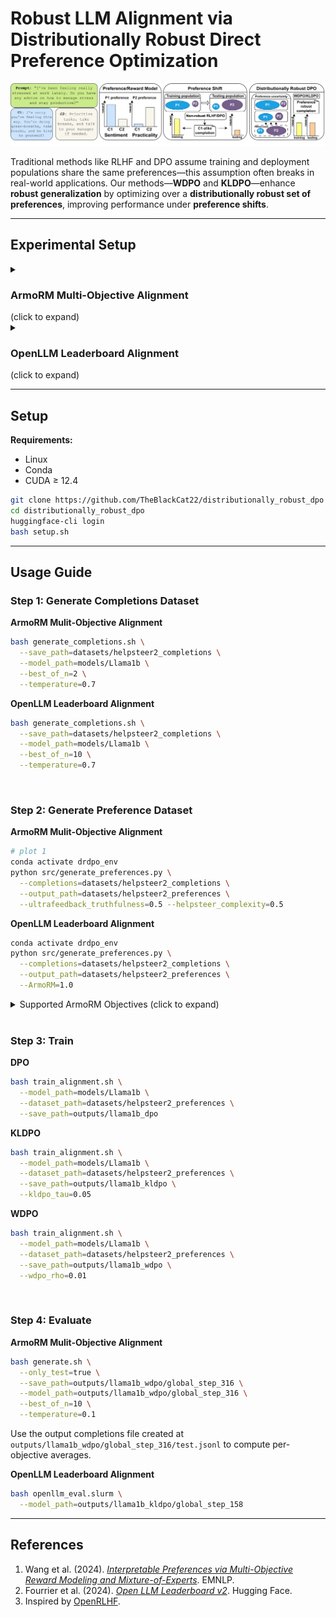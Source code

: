 # Robust LLM Alignment via Distributionally Robust Direct Preference Optimization

![Distributional Robustness in Preference Optimization.](assets/main-diagram.png)

Traditional methods like RLHF and DPO assume training and deployment populations share the same preferences—this assumption often breaks in real-world applications. Our methods—**WDPO** and **KLDPO**—enhance **robust generalization** by optimizing over a **distributionally robust set of preferences**, improving performance under **preference shifts**.

---

## Experimental Setup

<details>
<summary> <h3> ArmoRM Multi-Objective Alignment </h3> (click to expand) </summary>

#### Models
* `LLaMA-3.2-1B-Instruct`

#### Procedure
1. Generate 2 completions per HelpSteer2 prompt.
2. Score completions via Stage 1 [ArmoRM](#references) objectives.
3. Construct mixed scores from convex combinations of (left to right plots):
   * `ultrafeedback_truthfulness + helpSteer_complexity`
   * `ultrafeedback_helpfulness + helpSteer_coherence`
   * `helpSteer_correctness + helpSteer_helpfulness`
4. Build top-vs-bottom preference datasets.
5. Train with DPO, WDPO, or KLDPO.
6. Evaluate using Stage 1 [ArmoRM](#references) objectives across:
    * helpsteer_helpfulness
    * helpsteer_correctness
    * helpsteer_coherence
    * ultrafeedback_honesty
    * Stage 2 [ArmoRM](#references) objective

#### Key Results
![DPO, WDPO, and KLDPO in ArmoRM multi-objective alignment.](assets/llama1b-armo-spider.png)
**WDPO** and **KLDPO** outperform DPO, even on **unseen objectives**, showing stronger generalization and robustness.

</details>

<details>
<summary> <h3> OpenLLM Leaderboard Alignment </h3> (click to expand) </summary>

#### Models
* `LLaMA-3.2-1B-Instruct`
* `LLaMA-3.2-3B-Instruct`
* `LLaMA-3.1-8B-Instruct`

#### Procedure
1. Generate 10 completions per HelpSteer2 prompt.
2. Score completions via Stage 2 [ArmoRM](#references) objective.
3. Build top-vs-bottom preference dataset.
4. Train with DPO, WDPO, or KLDPO.
5. Evaluate on [OpenLLM Leaderboard v2](#references) across:
    * MMLU
    * GPQA
    * MUSR
    * MATH
    * IFEval
    * BBH

> Only KLDPO was used for the 8B model due to compute limits.

#### Key Results
![Evaluation of DPO, KLDPO and WDPO on OpenLLM Leaderboard 2](assets/llama-table.png)
DPO underperforms SFT, highlighting the need for robust methods. **WDPO/KLDPO** show consistent robust gains across tasks.

</details>

---

## Setup
**Requirements:**

* Linux
* Conda
* CUDA ≥ 12.4

```bash
git clone https://github.com/TheBlackCat22/distributionally_robust_dpo
cd distributionally_robust_dpo
huggingface-cli login
bash setup.sh
```

---

## Usage Guide

### Step 1: Generate Completions Dataset

**ArmoRM Mulit-Objective Alignment**
```bash
bash generate_completions.sh \
  --save_path=datasets/helpsteer2_completions \
  --model_path=models/Llama1b \
  --best_of_n=2 \
  --temperature=0.7
```

**OpenLLM Leaderboard Alignment**
```bash
bash generate_completions.sh \
  --save_path=datasets/helpsteer2_completions \
  --model_path=models/Llama1b \
  --best_of_n=10 \
  --temperature=0.7
```

<br>

### Step 2: Generate Preference Dataset

**ArmoRM Mulit-Objective Alignment**
```bash
# plot 1
conda activate drdpo_env
python src/generate_preferences.py \
  --completions=datasets/helpsteer2_completions \
  --output_path=datasets/helpsteer2_preferences \
  --ultrafeedback_truthfulness=0.5 --helpsteer_complexity=0.5 
```

**OpenLLM Leaderboard Alignment**
```bash
conda activate drdpo_env
python src/generate_preferences.py \
  --completions=datasets/helpsteer2_completions \
  --output_path=datasets/helpsteer2_preferences \
  --ArmoRM=1.0
```

<details>
<summary> Supported ArmoRM Objectives (click to expand)</summary>

* `helpsteer_helpfulness`, `helpsteer_correctness`, `helpsteer_coherence`, `helpsteer_complexity`, `helpsteer_verbosity`
* `ultrafeedback_verbosity`, `ultrafeedback_overall_score`, `ultrafeedback_instruction_following` , `ultrafeedback_truthfulness`,`ultrafeedback_honesty`, `ultrafeedback_helpfulness`
* `beavertails_is_safe`
* `prometheus_score`
* `argilla_overall_quality`, `argilla_judge_lm`
* `code_complexity`,`code_style`, `code_explanation`, `code_instruction_following`
* `ArmoRM`

</details>

<br>

### Step 3: Train

**DPO**
```bash
bash train_alignment.sh \
  --model_path=models/Llama1b \
  --dataset_path=datasets/helpsteer2_preferences \
  --save_path=outputs/llama1b_dpo
```

**KLDPO**
```bash
bash train_alignment.sh \
  --model_path=models/Llama1b \
  --dataset_path=datasets/helpsteer2_preferences \
  --save_path=outputs/llama1b_kldpo \
  --kldpo_tau=0.05
```

**WDPO**
```bash
bash train_alignment.sh \
  --model_path=models/Llama1b \
  --dataset_path=datasets/helpsteer2_preferences \
  --save_path=outputs/llama1b_wdpo \
  --wdpo_rho=0.01
```

<br>

### Step 4: Evaluate

**ArmoRM Mulit-Objective Alignment**
```bash
bash generate.sh \
  --only_test=true \
  --save_path=outputs/llama1b_wdpo/global_step_316 \
  --model_path=outputs/llama1b_wdpo/global_step_316 \
  --best_of_n=10 \
  --temperature=0.1
```
Use the output completions file created at `outputs/llama1b_wdpo/global_step_316/test.jsonl` to compute per-objective averages.

**OpenLLM Leaderboard Alignment**
```bash
bash openllm_eval.slurm \
  --model_path=outputs/llama1b_kldpo/global_step_158
```

---

## References

1. Wang et al. (2024). *[Interpretable Preferences via Multi-Objective Reward Modeling and Mixture-of-Experts](https://arxiv.org/abs/2405.06641)*. EMNLP.
2. Fourrier et al. (2024). *[Open LLM Leaderboard v2](https://huggingface.co/spaces/HuggingFaceH4/open_llm_leaderboard)*. Hugging Face.
3. Inspired by [OpenRLHF](https://github.com/openrlhf/openrlhf).
